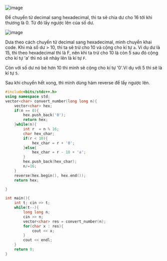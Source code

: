 ![image](https://github.com/Llam-a/Practice_Cpp/assets/115911041/90d607c6-cbd9-4af1-a1d0-956f69d95299)

Để chuyển từ decimal sang hexadecimal, thì ta sẽ chia dư cho 16 tới khi thương là 0. Từ đó lấy ngược lên của số dư.

![image](https://github.com/Llam-a/Practice_Cpp/assets/115911041/c1ac14db-94e9-4f1b-b226-6b3f1a1da17b)

Dưa theo cách chuyển tử decimal sang hexadecimal, mình chuyển khai code. Khi mà số dư > 10, thì ta sẽ trừ cho 10 và cộng cho kí tự `a`. Ví dụ dư là 15, thì theo hexadecimal thì là F, nên khi ta trừ cho 10 là còn 5 sau đó cộng cho kí tự 'a' thì nó sẽ nhảy lên là kí tự `F`.

Còn với số dư nó bé hơn 10 thì mình sẽ cộng cho kí tự '0'.Ví dụ với 5 thì sẽ là kí tự `5`.

Sau khi chuyển hết xong, thì mình dùng hàm reverse để lấy ngược lên.

```cpp
#include<bits/stdc++.h>
using namespace std;
vector<char> convert_number(long long n){
    vector<char> hex;
    if(n == 0){
        hex.push_back('0');
        return hex;
    }while(n){
        int r  = n % 16;
        char hex_char;
        if(r < 10){
            hex_char = r + '0';
        }else{
            hex_char = r - 10 + 'a';
        }
        hex.push_back(hex_char);
        n/=16;
    }
    reverse(hex.begin(), hex.end());
    return hex;

}

int main(){
    int t; cin >> t;
    while(t--){
        long long n;
        cin >> n;
        vector<char> res = convert_number(n);
        for(char x : res){
            cout << x;
        }
        cout << endl;
    }
    return 0;
}

```
